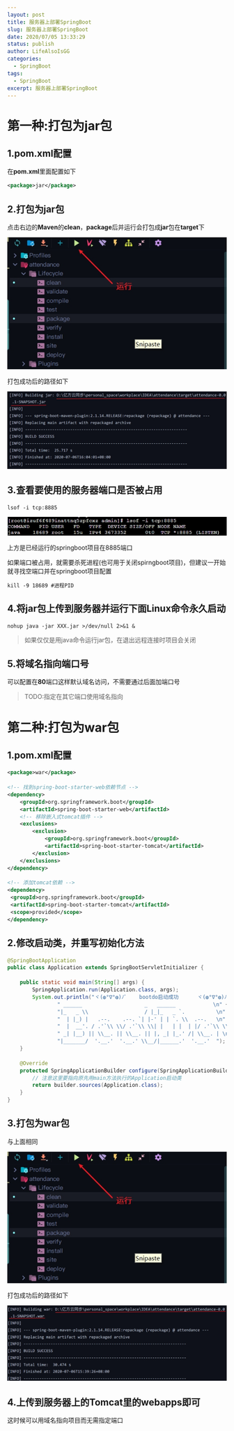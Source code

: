 ```yaml
---
layout: post
title: 服务器上部署SpringBoot
slug: 服务器上部署SpringBoot
date: 2020/07/05 13:33:29
status: publish
author: LifeAlsoIsGG
categories: 
  - SpringBoot
tags: 
  - SpringBoot
excerpt: 服务器上部署SpringBoot
---
```




# 第一种:打包为jar包



## 1.pom.xml配置

在**pom.xml**里面配置如下

```xml
<package>jar</package>
```



## 2.打包为jar包



点击右边的**Maven**的**clean**，**package**后并运行会打包成**jar**包在**target**下

![](../images/服务器上部署SpringBoot/jar开始打包.jpg)



打包成功后的路径如下

![](../images/服务器上部署SpringBoot/jar打包成功.jpg)





## 3.查看要使用的服务器端口是否被占用

```shell
lsof -i tcp:8885
```

![](../images/服务器上部署SpringBoot/查看端口.jpg)

上方是已经运行的springboot项目在8885端口

如果端口被占用，就需要杀死进程(也可用于关闭spirngboot项目)，但建议一开始就寻找空端口并在springboot项目配置

```shell
kill -9 18689 #进程PID
```



## 4.将jar包上传到服务器并运行下面Linux命令永久启动

```shell
nohup java -jar XXX.jar >/dev/null 2>&1 &
```

> 如果仅仅是用java命令运行jar包，在退出远程连接时项目会关闭



## 5.将域名指向端口号

可以配置在**80**端口这样默认域名访问，不需要通过后面加端口号



> TODO:指定在其它端口使用域名指向





# 第二种:打包为war包



## 1.pom.xml配置



```xml
<package>war</package>

<!-- 找到spring-boot-starter-web依赖节点 -->
<dependency>
    <groupId>org.springframework.boot</groupId>
    <artifactId>spring-boot-starter-web</artifactId>
    <!-- 移除嵌入式tomcat插件 -->
    <exclusions>
        <exclusion>
            <groupId>org.springframework.boot</groupId>
            <artifactId>spring-boot-starter-tomcat</artifactId>
        </exclusion>
    </exclusions>
</dependency>

<!-- 添加tomcat依赖 -->
<dependency>
 <groupId>org.springframework.boot</groupId>
 <artifactId>spring-boot-starter-tomcat</artifactId>
 <scope>provided</scope>
</dependency>

```



## 2.修改启动类，并重写初始化方法



```java
@SpringBootApplication
public class Application extends SpringBootServletInitializer {

    public static void main(String[] args) {
        SpringApplication.run(Application.class, args);
        System.out.println("ヾ(◍°∇°◍)ﾉﾞ    bootdo启动成功      ヾ(◍°∇°◍)ﾉﾞ\n" +
                " ______                    _   ______            \n" +
                "|_   _ \\                  / |_|_   _ `.          \n" +
                "  | |_) |   .--.    .--. `| |-' | | `. \\  .--.   \n" +
                "  |  __'. / .'`\\ \\/ .'`\\ \\| |   | |  | |/ .'`\\ \\ \n" +
                " _| |__) || \\__. || \\__. || |, _| |_.' /| \\__. | \n" +
                "|_______/  '.__.'  '.__.' \\__/|______.'  '.__.'  ");
    }

    @Override
    protected SpringApplicationBuilder configure(SpringApplicationBuilder builder) {
        // 注意这里要指向原先用main方法执行的Application启动类
        return builder.sources(Application.class);
    }
}
```



## 3.打包为war包

与上面相同

![](../images/服务器上部署SpringBoot/jar开始打包.jpg)



打包成功后的路径如下

![](../images/服务器上部署SpringBoot/war打包成功.jpg)



## 4.上传到服务器上的Tomcat里的webapps即可

这时候可以用域名指向项目而无需指定端口

